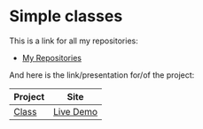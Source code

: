 # Simple classes

This is a link for all my repositories:

-   [My Repositories](https://github.com/DexxterGWM?tab=repositories)

And here is the link/presentation for/of the project:

| Project                                                                                                                     | Site                                                                           |
| --------------------------------------------------------------------------------------------------------------------------- | --------------------------------------------------------------------------------- |
| [Class](https://github.com/DexxterGWM/DataStructures.1-Python/tree/main/Section)                             | [Live Demo](https://replit.com/@DexxterGWM/DataStructures1-Python-1?v=1)               |
